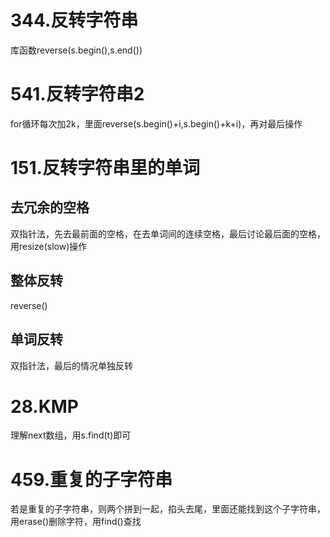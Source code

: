 # 344.反转字符串
库函数reverse(s.begin(),s.end())
# 541.反转字符串2
for循环每次加2k，里面reverse(s.begin()+i,s.begin()+k+i)，再对最后操作
# 151.反转字符串里的单词
## 去冗余的空格
双指针法，先去最前面的空格，在去单词间的连续空格，最后讨论最后面的空格，用resize(slow)操作
## 整体反转
reverse()
## 单词反转
双指针法，最后的情况单独反转
# 28.KMP
理解next数组，用s.find(t)即可
# 459.重复的子字符串
若是重复的子字符串，则两个拼到一起，掐头去尾，里面还能找到这个子字符串，用erase()删除字符，用find()查找
